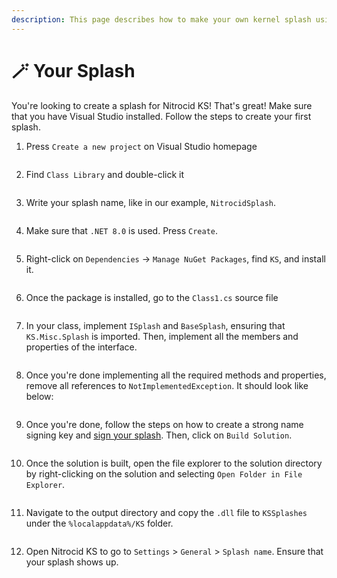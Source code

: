 ```yaml
---
description: This page describes how to make your own kernel splash using Visual Studio.
---
```


# 🪄 Your Splash

You're looking to create a splash for Nitrocid KS! That's great! Make sure that you have Visual Studio installed. Follow the steps to create your first splash.

1.  Press `Create a new project` on Visual Studio homepage

    <figure><img src="../../../.gitbook/assets/Beta3-067-Adv-Building-Mod-VS.png" alt=""><figcaption></figcaption></figure>
2.  Find `Class Library` and double-click it

    <figure><img src="../../../.gitbook/assets/Beta3-068-Adv-Building-Mod-VS.png" alt=""><figcaption></figcaption></figure>
3.  Write your splash name, like in our example, `NitrocidSplash`.

    <figure><img src="../../../.gitbook/assets/Beta3-080-Adv-Building-Splash-VS.png" alt=""><figcaption></figcaption></figure>
4.  Make sure that `.NET 8.0` is used. Press `Create`.

    <figure><img src="../../../.gitbook/assets/Beta3-070-Adv-Building-Mod-VS.png" alt=""><figcaption></figcaption></figure>
5.  Right-click on `Dependencies` -> `Manage NuGet Packages`, find `KS`, and install it.

    <figure><img src="../../../.gitbook/assets/Beta3-081-Adv-Building-Splash-VS.png" alt=""><figcaption></figcaption></figure>
6.  Once the package is installed, go to the `Class1.cs` source file

    <figure><img src="../../../.gitbook/assets/Beta3-082-Adv-Building-Splash-VS.png" alt=""><figcaption></figcaption></figure>
7.  In your class, implement `ISplash` and `BaseSplash`, ensuring that `KS.Misc.Splash` is imported. Then, implement all the members and properties of the interface.

    <figure><img src="../../../.gitbook/assets/Beta3-083-Adv-Building-Splash-VS.png" alt=""><figcaption></figcaption></figure>
8.  Once you're done implementing all the required methods and properties, remove all references to `NotImplementedException`. It should look like below:

    <figure><img src="../../../.gitbook/assets/Beta3-084-Adv-Building-Splash-VS.png" alt=""><figcaption></figcaption></figure>
9.  Once you're done, follow the steps on how to create a strong name signing key and [sign your splash](https://learn.microsoft.com/en-us/dotnet/standard/assembly/sign-strong-name). Then, click on `Build Solution`.

    <figure><img src="../../../.gitbook/assets/Beta3-085-Adv-Building-Splash-VS.png" alt=""><figcaption></figcaption></figure>
10. Once the solution is built, open the file explorer to the solution directory by right-clicking on the solution and selecting `Open Folder in File Explorer`.

    <figure><img src="../../../.gitbook/assets/image (71).png" alt=""><figcaption></figcaption></figure>
11. Navigate to the output directory and copy the `.dll` file to `KSSplashes` under the `%localappdata%/KS` folder.

    <figure><img src="../../../.gitbook/assets/Beta3-086-Adv-Building-Splash-VS.png" alt=""><figcaption></figcaption></figure>
12. Open Nitrocid KS to go to `Settings` > `General` > `Splash name`. Ensure that your splash shows up.

    <figure><img src="../../../.gitbook/assets/Beta3-087-Adv-Building-Splash-VS.png" alt=""><figcaption></figcaption></figure>
